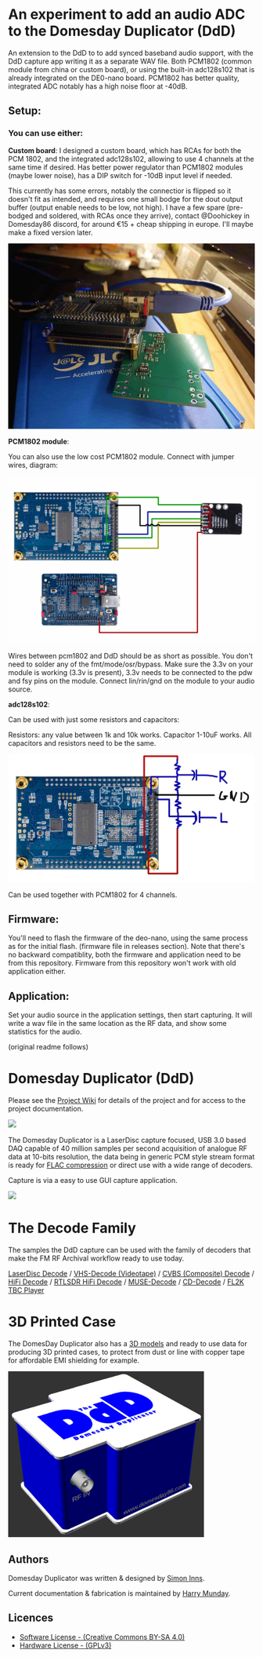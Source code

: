 # An experiment to add an audio ADC to the Domesday Duplicator (DdD)

An extension to the DdD to to add synced baseband audio support, with the DdD capture app writing it as a separate WAV file. Both PCM1802 (common module from china or custom board), or using the built-in adc128s102 that is already integrated on the DE0-nano board. PCM1802 has better quality, integrated ADC notably has a high noise floor at -40dB.

## Setup:

### You can use either:

**Custom board**: I designed a custom board, which has RCAs for both the PCM 1802, and the integrated adc128s102, allowing to use 4 channels at the same time if desired. Has better power regulator than PCM1802 modules (maybe lower noise), has a DIP switch for -10dB input level if needed.

This currently has some errors, notably the connectior is flipped so it doesn't fit as intended, and requires one small bodge for the dout output buffer (output enable needs to be low, not high). I have a few spare (pre-bodged and soldered, with RCAs once they arrive), contact @Doohickey in Domesday86 discord, for around €15 + cheap shipping in europe. I'll maybe make a fixed version later.

![custom board photo](Documentation/audio-addon-board-pcm1802/custom_board_photo.jpg)

**PCM1802 module**:

You can also use the low cost PCM1802 module. Connect with jumper wires, diagram:

![PCM1802 module connection diagram](Documentation/audio-addon-board-pcm1802/pcm1802_wiring_diagram.jpg)

Wires between pcm1802 and DdD should be as short as possible. You don't need to solder any of the fmt/mode/osr/bypass. Make sure the 3.3v on your module is working (3.3v is present), 3.3v needs to be connected to the pdw and fsy pins on the module. Connect lin/rin/gnd on the module to your audio source.

**adc128s102**:

Can be used with just some resistors and capacitors:

Resistors: any value between 1k and 10k works. Capacitor 1-10uF works. All capacitors and resistors need to be the same.

![adc128s102](Documentation/audio-addon-board-pcm1802/adc128_wiring_diagram.jpg)

Can be used together with PCM1802 for 4 channels.

## Firmware:

You'll need to flash the firmware of the deo-nano, using the same process as for the initial flash. (firmware file in releases section). Note that there's no backward compatiblity, both the firmware and application need to be from this repository. Firmware from this repository won't work with old application either.

## Application:

Set your audio source in the application settings, then start capturing. It will write a wav file in the same location as the RF data, and show some statistics for the audio.

(original readme follows)

# Domesday Duplicator (DdD)

Please see the [Project Wiki](https://github.com/simoninns/DomesdayDuplicator/wiki) for details of the project and for access to the project documentation.

<img src="https://user-images.githubusercontent.com/56382624/183899501-a1914f3f-0710-4095-8f0e-b84e6d266d1c.png" width="400" height="">

The Domesday Duplicator is a LaserDisc capture focused, USB 3.0 based DAQ capable of 40 million samples per second acquisition of analogue RF data at 10-bits resolution, the data being in generic PCM style stream format is ready for [FLAC compression](https://github.com/oyvindln/vhs-decode/wiki/RF-Compression-&-Decompression-Guide) or direct use with a wide range of decoders.

Capture is via a easy to use GUI capture application.

<img src="https://user-images.githubusercontent.com/56382624/219953404-2ad85772-7fe3-40e8-a4b3-9ea61443736d.gif" width="350" height="">

# The Decode Family 

The samples the DdD capture can be used with the family of decoders that make the FM RF Archival workflow ready to use today.

[LaserDisc Decode](https://github.com/happycube/ld-decode) / [VHS-Decode (Videotape)](https://github.com/oyvindln/vhs-decode/wiki/) / [CVBS (Composite) Decode](CVBS-Composite-Decode) / [HiFi Decode](HiFi-Decode) / [RTLSDR HiFi Decode](RTLSDR) / [MUSE-Decode](https://bitbucket.org/staffanulfberg/ldaudio/src/master/musecpp/) / [CD-Decode](https://github.com/happycube/cd-decode) / [FL2K TBC Player](TBC-To-Analogue)

# 3D Printed Case 

The DomesDay Duplicator also has a [3D models](https://github.com/simoninns/DomesdayDuplicator-Case) and ready to use data for producing 3D printed cases, to protect from dust or line with copper tape for affordable EMI shielding for example.

<img src="Graphics/DdD-case1.png" width="400" height="">

## Authors

Domesday Duplicator was written & designed by [Simon Inns](https://github.com/simoninns).

Current documentation & fabrication is maintained by [Harry Munday](https://github.com/harrypm). 


## Licences


- [Software License - (Creative Commons BY-SA 4.0)](https://github.com/simoninns/DomesdayDuplicator/blob/master/LICENSE)
- [Hardware License - (GPLv3)](https://creativecommons.org/licenses/by-sa/4.0/)
